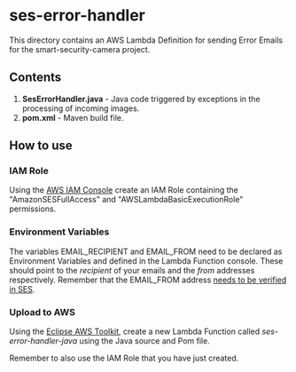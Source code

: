 # ses-error-handler

This directory contains an AWS Lambda Definition for sending Error Emails for the smart-security-camera project.

## Contents

1. **SesErrorHandler.java** - Java code triggered by exceptions in the processing of incoming images.
2. **pom.xml** - Maven build file.

## How to use

### IAM Role

Using the [AWS IAM Console](https://aws.amazon.com/console/) create an IAM Role containing the "AmazonSESFullAccess" and "AWSLambdaBasicExecutionRole" permissions. 

### Environment Variables

The variables EMAIL_RECIPIENT and EMAIL_FROM need to be declared as Environment Variables and defined in the Lambda Function console.  These should point to the _recipient_ of your emails and the _from_ addresses respectively. Remember that the EMAIL_FROM address [needs to be verified in SES](http://docs.aws.amazon.com/ses/latest/DeveloperGuide/verify-email-addresses.html).

### Upload to AWS

Using the [Eclipse AWS Toolkit](http://docs.aws.amazon.com/toolkit-for-eclipse/v1/user-guide/welcome.html), create a new Lambda Function called *ses-error-handler-java* using the Java source and Pom file.

Remember to also use the IAM Role that you have just created.
